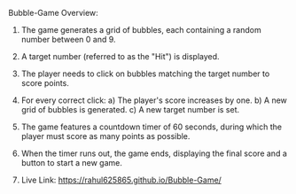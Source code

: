 Bubble-Game Overview:

1. The game generates a grid of bubbles, each containing a random number between 0 and 9.
2. A target number (referred to as the "Hit") is displayed.
3. The player needs to click on bubbles matching the target number to score points.
4. For every correct click:
    a) The player's score increases by one.
    b) A new grid of bubbles is generated.
    c) A new target number is set.
5. The game features a countdown timer of 60 seconds, during which the player must score as many points as possible.
6. When the timer runs out, the game ends, displaying the final score and a button to start a new game.

7. Live Link: https://rahul625865.github.io/Bubble-Game/
